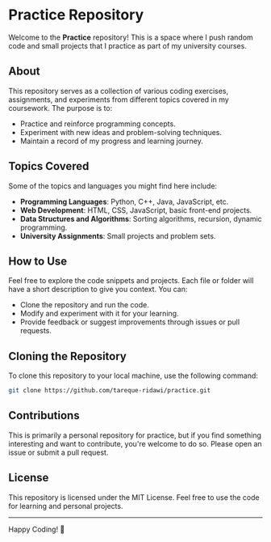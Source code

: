 # Practice Repository

Welcome to the **Practice** repository! This is a space where I push random code and small projects that I practice as part of my university courses.

## About

This repository serves as a collection of various coding exercises, assignments, and experiments from different topics covered in my coursework. The purpose is to:

- Practice and reinforce programming concepts.
- Experiment with new ideas and problem-solving techniques.
- Maintain a record of my progress and learning journey.

## Topics Covered

Some of the topics and languages you might find here include:

- **Programming Languages**: Python, C++, Java, JavaScript, etc.
- **Web Development**: HTML, CSS, JavaScript, basic front-end projects.
- **Data Structures and Algorithms**: Sorting algorithms, recursion, dynamic programming.
- **University Assignments**: Small projects and problem sets.

## How to Use

Feel free to explore the code snippets and projects. Each file or folder will have a short description to give you context. You can:

- Clone the repository and run the code.
- Modify and experiment with it for your learning.
- Provide feedback or suggest improvements through issues or pull requests.

## Cloning the Repository

To clone this repository to your local machine, use the following command:

```bash
git clone https://github.com/tareque-ridawi/practice.git
```

## Contributions

This is primarily a personal repository for practice, but if you find something interesting and want to contribute, you're welcome to do so. Please open an issue or submit a pull request.

## License

This repository is licensed under the MIT License. Feel free to use the code for learning and personal projects.

---

Happy Coding! 🎉
